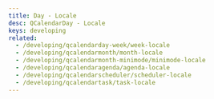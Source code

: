 ```yaml
---
title: Day - Locale
desc: QCalendarDay - Locale
keys: developing
related:
  - /developing/qcalendarday-week/week-locale
  - /developing/qcalendarmonth/month-locale
  - /developing/qcalendarmonth-minimode/minimode-locale
  - /developing/qcalendaragenda/agenda-locale
  - /developing/qcalendarscheduler/scheduler-locale
  - /developing/qcalendartask/task-locale
---
```


<example-viewer
  title="Locale"
  file="DayLocale"
  codepen-title="QCalendarDay"
/>
